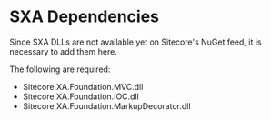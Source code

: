 # SXA Dependencies

Since SXA DLLs are not available yet on Sitecore's NuGet feed, it is necessary to add them here.

The following are required:  

* Sitecore.XA.Foundation.MVC.dll
* Sitecore.XA.Foundation.IOC.dll
* Sitecore.XA.Foundation.MarkupDecorator.dll

